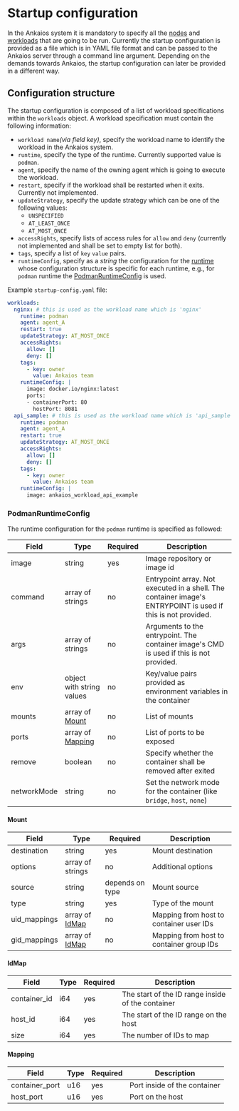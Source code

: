 # Startup configuration
In the Ankaios system it is mandatory to specify all the [nodes](./glossary.md#node) and [workloads](./glossary.md#workload) that are going to be run. Currently the startup configuration is provided as a file which is in YAML file format and can be passed to the Ankaios server through a command line argument. Depending on the demands towards Ankaios, the startup configuration can later be provided in a different way.

## Configuration structure
The startup configuration is composed of a list of workload specifications within the `workloads` object.
A workload specification must contain the following information:

* `workload name`_(via field key)_, specify the workload name to identify the workload in the Ankaios system.
* `runtime`, specify the type of the runtime. Currently supported value is `podman`.
* `agent`, specify the name of the owning agent which is going to execute the workload.
* `restart`, specify if the workload shall be restarted when it exits. Currently not implemented.
* `updateStrategy`, specify the update strategy which can be one of the following values:
    * `UNSPECIFIED`
    * `AT_LEAST_ONCE`
    * `AT_MOST_ONCE`
* `accessRights`, specify lists of access rules for `allow` and `deny` (currently not implemented and shall be set to empty list for both).
* `tags`, specify a list of `key` `value`  pairs.
* `runtimeConfig`, specify as a _string_ the configuration for the [runtime](./glossary.md#runtime) whose configuration structure is specific for each runtime, e.g., for `podman` runtime the [PodmanRuntimeConfig](#podmanruntimeconfig) is used.

Example `startup-config.yaml` file:
```yaml
workloads:
  nginx: # this is used as the workload name which is 'nginx'
    runtime: podman
    agent: agent_A
    restart: true
    updateStrategy: AT_MOST_ONCE
    accessRights:
      allow: []
      deny: []
    tags:
      - key: owner
        value: Ankaios team
    runtimeConfig: |
      image: docker.io/nginx:latest
      ports:
      - containerPort: 80
        hostPort: 8081
  api_sample: # this is used as the workload name which is 'api_sample'
    runtime: podman
    agent: agent_A
    restart: true
    updateStrategy: AT_MOST_ONCE
    accessRights:
      allow: []
      deny: []
    tags:
      - key: owner
        value: Ankaios team
    runtimeConfig: |
      image: ankaios_workload_api_example
```

### PodmanRuntimeConfig
The runtime configuration for the `podman` runtime is specified as followed:

| Field | Type | Required | Description |
| - | - | - | - |
| image | string | yes | Image repository or image id
| command | array of strings | no | Entrypoint array. Not executed in a shell. The container image's ENTRYPOINT is used if this is not provided.
| args | array of strings | no | Arguments to the entrypoint. The container image's CMD is used if this is not provided.
| env |  object with string values | no | Key/value pairs provided as environment variables in the container
| mounts | array of [Mount](#mount)| no | List of mounts
| ports | array of [Mapping](#mapping) | no | List of ports to be exposed
| remove | boolean | no | Specify whether the container shall be removed after exited
| networkMode | string | no | Set the network mode for the container (like `bridge`, `host`, `none`)

#### Mount

| Field | Type | Required | Description |
| - | - | - | - |
| destination | string | yes | Mount destination |
| options | array of strings | no | Additional options |
| source | string | depends on type | Mount source |
| type | string | yes | Type of the mount |
| uid_mappings | array of [IdMap](#idmap) | no | Mapping from host to container user IDs |
| gid_mappings | array of [IdMap](#idmap) | no | Mapping from host to container group IDs |

#### IdMap

| Field | Type | Required | Description |
| - | - | - | - |
| container_id | i64 | yes | The start of the ID range inside of the container |
| host_id | i64 | yes | The start of the ID range on the host |
| size | i64 | yes | The number of IDs to map |

#### Mapping

| Field | Type | Required | Description |
| - | - | - | - |
| container_port |  u16| yes | Port inside of the container |
| host_port |  u16| yes | Port on the host |
